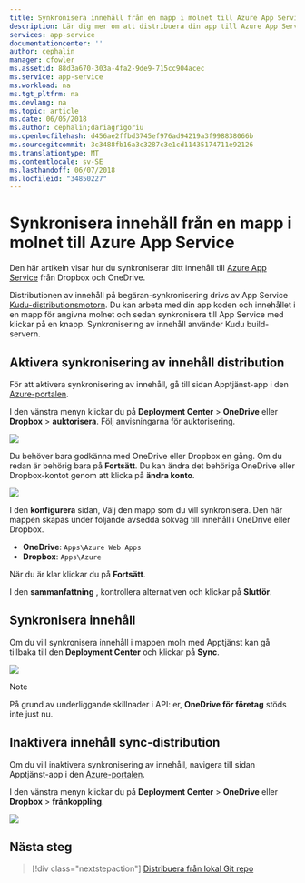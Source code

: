 ```yaml
---
title: Synkronisera innehåll från en mapp i molnet till Azure App Service
description: Lär dig mer om att distribuera din app till Azure App Service via synkronisering av innehåll från en mapp i molnet.
services: app-service
documentationcenter: ''
author: cephalin
manager: cfowler
ms.assetid: 88d3a670-303a-4fa2-9de9-715cc904acec
ms.service: app-service
ms.workload: na
ms.tgt_pltfrm: na
ms.devlang: na
ms.topic: article
ms.date: 06/05/2018
ms.author: cephalin;dariagrigoriu
ms.openlocfilehash: d456ae2ffbd3745ef976ad94219a3f998838066b
ms.sourcegitcommit: 3c3488fb16a3c3287c3e1cd11435174711e92126
ms.translationtype: MT
ms.contentlocale: sv-SE
ms.lasthandoff: 06/07/2018
ms.locfileid: "34850227"
---
```

# <a name="sync-content-from-a-cloud-folder-to-azure-app-service"></a>Synkronisera innehåll från en mapp i molnet till Azure App Service
Den här artikeln visar hur du synkroniserar ditt innehåll till [Azure App Service](http://go.microsoft.com/fwlink/?LinkId=529714) från Dropbox och OneDrive. 

Distributionen av innehåll på begäran-synkronisering drivs av App Service [Kudu-distributionsmotorn](https://github.com/projectkudu/kudu/wiki). Du kan arbeta med din app koden och innehållet i en mapp för angivna molnet och sedan synkronisera till App Service med klickar på en knapp. Synkronisering av innehåll använder Kudu build-servern. 

## <a name="enable-content-sync-deployment"></a>Aktivera synkronisering av innehåll distribution

För att aktivera synkronisering av innehåll, gå till sidan Apptjänst-app i den [Azure-portalen](https://portal.azure.com).

I den vänstra menyn klickar du på **Deployment Center** > **OneDrive** eller **Dropbox** > **auktorisera**. Följ anvisningarna för auktorisering. 

![](media/app-service-deploy-content-sync/choose-source.png)

Du behöver bara godkänna med OneDrive eller Dropbox en gång. Om du redan är behörig bara på **Fortsätt**. Du kan ändra det behöriga OneDrive eller Dropbox-kontot genom att klicka på **ändra konto**.

![](media/app-service-deploy-content-sync/continue.png)

I den **konfigurera** sidan, Välj den mapp som du vill synkronisera. Den här mappen skapas under följande avsedda sökväg till innehåll i OneDrive eller Dropbox. 
   
* **OneDrive**: `Apps\Azure Web Apps`
* **Dropbox**: `Apps\Azure`

När du är klar klickar du på **Fortsätt**.

I den **sammanfattning** , kontrollera alternativen och klickar på **Slutför**.

## <a name="synchronize-content"></a>Synkronisera innehåll

Om du vill synkronisera innehåll i mappen moln med Apptjänst kan gå tillbaka till den **Deployment Center** och klickar på **Sync**.

![](media/app-service-deploy-content-sync/synchronize.png)
   
   > [!NOTE]
   > På grund av underliggande skillnader i API: er, **OneDrive för företag** stöds inte just nu. 
   > 
   > 

## <a name="disable-content-sync-deployment"></a>Inaktivera innehåll sync-distribution

Om du vill inaktivera synkronisering av innehåll, navigera till sidan Apptjänst-app i den [Azure-portalen](https://portal.azure.com).

I den vänstra menyn klickar du på **Deployment Center** > **OneDrive** eller **Dropbox** > **frånkoppling**.

![](media/app-service-deploy-content-sync/disable.png)

## <a name="next-steps"></a>Nästa steg

> [!div class="nextstepaction"]
> [Distribuera från lokal Git repo](app-service-deploy-local-git.md)
